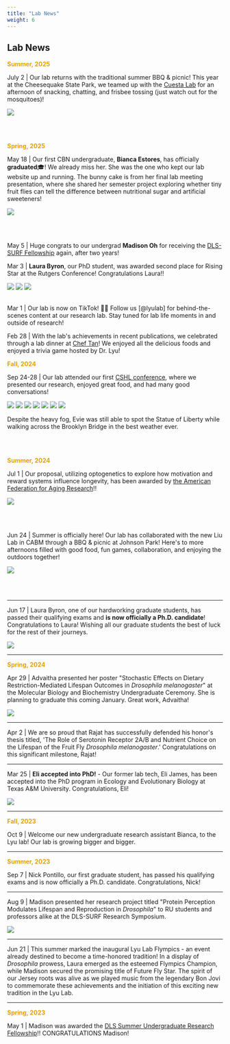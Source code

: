 ```yaml
---
title: "Lab News"
weight: 6
---
```


## Lab News

<span style="color: #e59f05;">**Summer, 2025**</span>

July 2 | Our lab returns with the traditional summer BBQ & picnic! This year at the Cheesequake State Park, we teamed up with the [Cuesta Lab](https://www.cuestalab.com/) for an afternoon of snacking, chatting, and frisbee tossing (just watch out for the mosquitoes)!

<img src="img/section5-july_cheesequake.jpg" style="max-width: 100%; height:auto;">

<br><br>

<span style="color: #e59f05;">**Spring, 2025**</span>

May 18 | Our first CBN undergraduate, **Bianca Estores**, has officially **graduated**🎓! We already miss her. She was the one who kept our lab website up and running. The bunny cake is from her final lab meeting presentation, where she shared her semester project exploring whether tiny fruit flies can tell the difference between nutritional sugar and artificial sweeteners!

<img src="img/section5-bianca_graduation.jpg" style="max-width: 100%; height:auto;">

<br><br>

May 5 | Huge congrats to our undergrad **Madison Oh** for receiving the [DLS-SURF Fellowship](https://biology.rutgers.edu/biological-sciences/fellowships-and-awards/dls-surf) again, after two years! 


Mar 3 | **Laura Byron**, our PhD student, was awarded second place for Rising Star at the Rutgers Conference! Congratulations Laura!!

<img src="img/section5-lauraconf1.jpg" style="max-width: 100%; height:auto;">
<img src="img/section5-lauraconf2.jpg" style="max-width: 100%; height:auto;">
<img src="img/section5-lauraconf3.jpg" style="max-width: 100%; height:auto;">
<br><br>

Mar 1 | Our lab is now on TikTok! 🎥🧪 Follow us [@lyulab] for behind-the-scenes content at our research lab. Stay tuned for lab life moments in and outside of research!

Feb 28 | With the lab's achievements in recent publications, we celebrated through a lab dinner at [Chef Tan](https://www.cheftan558.com/)! We enjoyed all the delicious foods and enjoyed a trivia game hosted by Dr. Lyu! 

<span style="color: #e59f05;">**Fall, 2024**</span>

Sep 24-28 | Our lab attended our first [CSHL conference](https://meetings.cshl.edu/meetings.aspx?meet=aging&year=24), where we presented our research, enjoyed great food, and had many good conversations!

<img src="img/section5-cshl1.jpg" style="max-width: 100%; height:auto;">
<img src="img/section5-cshl_nick.jpg" style="max-width: 100%; height:auto;">
<img src="img/section5-cshl2.jpg" style="max-width: 100%; height:auto;">
<img src="img/section5-cshl3.jpg" style="max-width: 100%; height:auto;">
<img src="img/section5-cshl4.jpg" style="max-width: 100%; height:auto;">
<img src="img/section5-cshl5.jpeg" style="max-width: 100%; height:auto;">
<img src="img/section5-brooklynbridge.jpeg" style="max-width: 100%; height:auto;">

Despite the heavy fog, Evie was still able to spot the Statue of Liberty while walking across the Brooklyn Bridge in the best weather ever.

<br><br>

<span style="color: #e59f05;">**Summer, 2024**</span>

Jul 1 | Our proposal, utilizing optogenetics to explore how motivation and reward systems influence longevity, has been awarded by [the American Federation for Aging Research](https://www.afar.org/2024-grant-recipients)!!

<img src="img/section5-afar.png" style="max-width: 100%; height:auto;">

<br><br>

Jun 24 | Summer is officially here! Our lab has collaborated with the new Liu Lab in CABM through a BBQ & picnic at Johnson Park! Here's to more afternoons filled with good food, fun games, collaboration, and enjoying the outdoors together! 

<img src="img/section5-labpicnic.jpg" style="max-width: 100%; height:auto;">

<br><br>

** **

Jun 17 | Laura Byron, one of our hardworking graduate students, has passed their qualifying exams and **is now officially a Ph.D. candidate**! Congratulations to Laura! Wishing all our graduate students the best of luck for the rest of their journeys.

<img src="img/section5-Laura_Byron.jpg" style="max-width: 100%; height:auto;">

** **

<span style="color: #e59f05;">**Spring, 2024**</span>

Apr 29 | Advaitha presented her poster "Stochastic Effects on Dietary Restriction-Mediated Lifespan Outcomes in *Drosophila melanogaster*" at the Molecular Biology and Biochemistry Undergraduate Ceremony. She is planning to graduate this coming January. Great work, Advaitha!

<img src="img/section5-pic2.jpg" style="max-width: 100%; height:auto;">


** **

Apr 2 | We are so proud that Rajat has successfully defended his honor's thesis titled, 'The Role of Serotonin Receptor 2A/B and Nutrient Choice on the Lifespan of the Fruit Fly *Drosophila melanogaster*.' Congratulations on this significant milestone, Rajat!

** **

Mar 25 | **Eli accepted into PhD!** - Our former lab tech, Eli James, has been accepted into the PhD program in Ecology and Evolutionary Biology at Texas A&M University. Congratulations, Eli!

<img src="img/Eli_James.png" style="max-width: 100%; height:auto;">

** **

<span style="color: #e59f05;">**Fall, 2023**</span>

Oct 9 | Welcome our new undergraduate research assistant Bianca, to the Lyu lab! Our lab is growing bigger and bigger.

** **

<span style="color: #e59f05;">**Summer, 2023**</span>

Sep 7 | Nick Pontillo, our first graduate student, has passed his qualifying exams and is now officially a Ph.D. candidate. Congratulations, Nick!

** **

Aug 9 | Madison presented her research project titled "Protein Perception Modulates Lifespan and Reproduction in *Drosophila*" to RU students and professors alike at the DLS-SURF Research Symposium.  

<img src="img/section5-pic1.jpg" style="max-width: 100%; height:auto;">


** **

Jun 21 | This summer marked the inaugural Lyu Lab Flympics - an event already destined to become a time-honored tradition! In a display of *Drosophila* prowess, Laura emerged as the esteemed Flympics Champion, while Madison secured the promising title of Future Fly Star. The spirit of our Jersey roots was alive as we played music from the legendary Bon Jovi to commemorate these achievements and the initiation of this exciting new tradition in the Lyu Lab.

** **

<span style="color: #e59f05;">**Spring, 2023**</span>

May 1 | Madison was awarded the [DLS Summer Undergraduate Research Fellowship](https://biology.rutgers.edu/biological-sciences/fellowships-and-awards/dls-surf)!! CONGRATULATIONS Madison!

